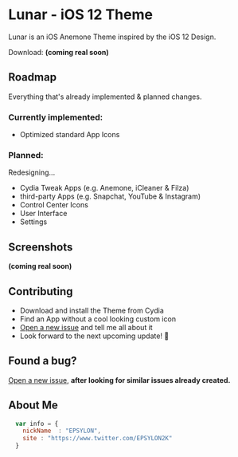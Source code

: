 # Lunar - iOS 12 Theme

Lunar is an iOS Anemone Theme inspired by the iOS 12 Design.

Download: **(coming real soon)**

## Roadmap

Everything that's already implemented & planned changes.

### Currently implemented:

- Optimized standard App Icons

### Planned:

Redesigning...

- Cydia Tweak Apps (e.g. Anemone, iCleaner & Filza)
- third-party Apps (e.g. Snapchat, YouTube & Instagram)
- Control Center Icons
- User Interface
- Settings

## Screenshots

**(coming real soon)**

## Contributing

- Download and install the Theme from Cydia
- Find an App without a cool looking custom icon
- [Open a new issue](https://github.com/EPSYLON2K/LunarTheme/issues/new) and tell me all about it
- Look forward to the next upcoming update! 🎉

## Found a bug?

[Open a new issue](https://github.com/EPSYLON2K/LunarTheme/issues/new), **after looking for similar issues already created.**

## About Me

```javascript
  var info = {
    nickName  : "EPSYLON",
    site : "https://www.twitter.com/EPSYLON2K"
  }
```
